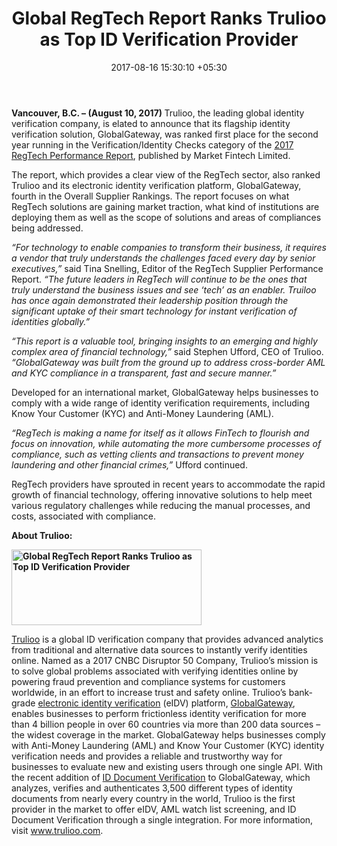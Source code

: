 ﻿---
title: Global RegTech Report Ranks Trulioo as Top ID Verification Provider
date: 2017-08-16 15:30:10 +05:30
categories:
- Authentication
- Authentication & Security
- Fintech
- Identity
- News
tags:
- Asia
- Europe
- ID Verification
- news
- Trulioo
- US
layout: post
type: post
status: publish
category:
- Authentication & Security
- Authentication & Security
- Authentication
- Fintech
- Identity
- News
Markets:
- Asia
- Europe
- ID Verification
- news
- Trulioo
- US
Person: MEDICI Team
---

<p><b>Vancouver, B.C. – (August 10, 2017) </b>Trulioo, the leading global identity verification company, is elated to announce that its flagship identity verification solution, GlobalGateway, was ranked first place for the second year running in the Verification/Identity Checks category of the <a href="http://www.bankingtech.com/941652/regtech-supplier-performance-report-ignorance-is-no-longer-bliss-its-now-criminal-offence/">2017 RegTech Performance Report</a>, published by Market Fintech Limited.</p>
<p>The report, which provides a clear view of the RegTech sector, also ranked Trulioo and its electronic identity verification platform, GlobalGateway, fourth in the Overall Supplier Rankings. The report focuses on what RegTech solutions are gaining market traction, what kind of institutions are deploying them as well as the scope of solutions and areas of compliances being addressed. </p>
<p><i>“For technology to enable companies to transform their business, it requires a vendor that truly understands the challenges faced every day by senior executives,”</i> said Tina Snelling, Editor of the RegTech Supplier Performance Report. <i>“The future leaders in RegTech will continue to be the ones that truly understand the business issues and see ‘tech’ as an enabler. Truiloo has once again demonstrated their leadership position through the significant uptake of their smart technology for instant verification of identities globally.”</i></p>
<p><i>“This report is a valuable tool, bringing insights to an emerging and highly complex area of financial technology,” </i>said Stephen Ufford, CEO of Trulioo.<i> “GlobalGateway was built from the ground up to address cross-border AML and KYC compliance in a transparent, fast and secure manner.”</i></p>
<p>Developed for an international market, GlobalGateway helps businesses to comply with a wide range of identity verification requirements, including Know Your Customer (KYC) and Anti-Money Laundering (AML).</p>
<p><i>“RegTech is making a name for itself as it </i><i>allows FinTech to flourish and focus on innovation, while automating the more cumbersome processes of compliance, such as vetting clients and transactions to prevent money laundering and other financial crimes,” </i>Ufford continued.</p>
<p>RegTech providers have sprouted in recent years to accommodate the rapid growth of financial technology, offering innovative solutions to help meet various regulatory challenges while reducing the manual processes, and costs, associated with compliance.</p>
<p><b>About Trulioo:</b></p>
<p><b><img class=" wp-image-27554 alignright" src="https://s3-us-west-2.amazonaws.com/go-medici/uploads/2017/08/Trulioo1.png" alt="Global RegTech Report Ranks Trulioo as Top ID Verification Provider" width="304" height="121" /></b></p>
<p><a href="http://www.trulioo.com/">Trulioo</a> is a global ID verification company that provides advanced analytics from traditional and alternative data sources to instantly verify identities online. Named as a 2017 CNBC Disruptor 50 Company, Trulioo’s mission is to solve global problems associated with verifying identities online by powering fraud prevention and compliance systems for customers worldwide, in an effort to increase trust and safety online. Trulioo’s bank-grade <a href="https://www.trulioo.com/product/identity-verification/">electronic identity verification</a> (eIDV) platform, <a href="https://www.trulioo.com/product/identity-verification/">GlobalGateway</a>, enables businesses to perform frictionless identity verification for more than 4 billion people in over 60 countries via more than 200 data sources – the widest coverage in the market. GlobalGateway helps businesses comply with Anti-Money Laundering (AML) and Know Your Customer (KYC) identity verification needs and provides a reliable and trustworthy way for businesses to evaluate new and existing users through one single API. With the recent addition of <a href="https://www.trulioo.com/product/id-document-verification/">ID Document Verification</a> to GlobalGateway, which analyzes, verifies and authenticates 3,500 different types of identity documents from nearly every country in the world, Trulioo is the first provider in the market to offer eIDV, AML watch list screening, and ID Document Verification through a single integration. For more information, visit <a href="http://www.trulioo.com">www.trulioo.com</a>.</p>
